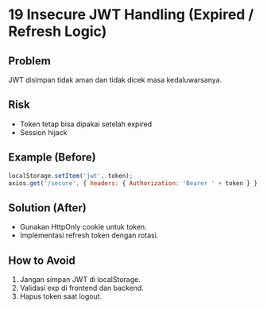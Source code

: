 # 19 Insecure JWT Handling (Expired / Refresh Logic)

## Problem
JWT disimpan tidak aman dan tidak dicek masa kedaluwarsanya.

## Risk
- Token tetap bisa dipakai setelah expired
- Session hijack

## Example (Before)
```javascript
localStorage.setItem('jwt', token);
axios.get('/secure', { headers: { Authorization: 'Bearer ' + token } });
```

## Solution (After)
- Gunakan HttpOnly cookie untuk token.
- Implementasi refresh token dengan rotasi.

## How to Avoid
1. Jangan simpan JWT di localStorage.
2. Validasi exp di frontend dan backend.
3. Hapus token saat logout.
